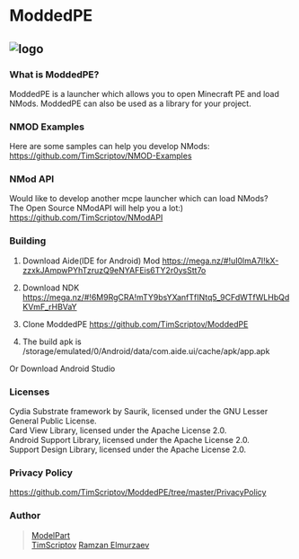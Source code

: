 # ModdedPE
![logo][1]
--------

### What is ModdedPE?
ModdedPE is a launcher which allows you to open Minecraft PE and load NMods. ModdedPE can also be used as a library for your project.

### NMOD Examples
Here are some samples can help you develop NMods:<br>
<https://github.com/TimScriptov/NMOD-Examples>

### NMod API
Would like to develop another mcpe launcher which can load NMods?<br>
The Open Source NModAPI will help you a lot:)<br>
<https://github.com/TimScriptov/NModAPI>

### Building
1. Download Aide(IDE for Android) Mod https://mega.nz/#!uI0lmA7I!kX-zzxkJAmpwPYhTzruzQ9eNYAFEis6TY2r0ysStt7o

2. Download NDK https://mega.nz/#!6M9RgCRA!mTY9bsYXanfTfINtq5_9CFdWTfWLHbQdKVmF_rHBVaY

3. Clone ModdedPE https://github.com/TimScriptov/ModdedPE

4. The build apk is /storage/emulated/0/Android/data/com.aide.ui/cache/apk/app.apk

Or Download Android Studio

### Licenses
Cydia Substrate framework by Saurik, licensed under the GNU Lesser General Public License.<br>
Card View Library, licensed under the Apache License 2.0.<br>
Android Support Library, licensed under the Apache License 2.0.<br>
Support Design Library, licensed under the Apache License 2.0.<br>

### Privacy Policy
<https://github.com/TimScriptov/ModdedPE/tree/master/PrivacyPolicy>

### Author
> [ModelPart][2]<br>
> [TimScriptov][3]
> [Ramzan Elmurzaev][4]

[1]: https://github.com/TimScriptov/ModdedPE/blob/master/Art/title_logo.png
[2]: https://github.com/listerily
[3]: https://github.com/TimScriptov
[4]: https://github.com/elmurzaev
